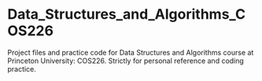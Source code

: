 # Data_Structures_and_Algorithms_COS226
Project files and practice code for Data Structures and Algorithms course at Princeton University: COS226. Strictly for personal reference and coding practice.
